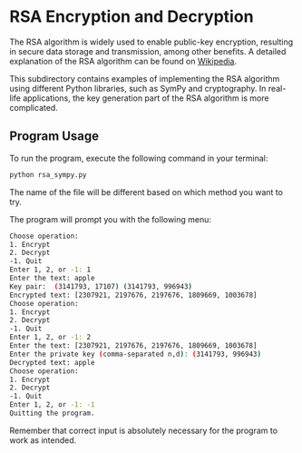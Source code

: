 # RSA Encryption and Decryption

The RSA algorithm is widely used to enable public-key encryption, resulting in secure data storage and transmission, among other benefits. A detailed explanation of the RSA algorithm can be found on [Wikipedia](https://en.wikipedia.org/wiki/RSA_(cryptosystem)).

This subdirectory contains examples of implementing the RSA algorithm using different Python libraries, such as SymPy and cryptography. In real-life applications, the key generation part of the RSA algorithm is more complicated.

## Program Usage

To run the program, execute the following command in your terminal:

```bash
python rsa_sympy.py
```

The name of the file will be different based on which method you want to try.

The program will prompt you with the following menu:

```bash
Choose operation:
1. Encrypt
2. Decrypt
-1. Quit
Enter 1, 2, or -1: 1
Enter the text: apple
Key pair:  (3141793, 17107) (3141793, 996943)
Encrypted text: [2307921, 2197676, 2197676, 1809669, 1003678]
Choose operation:
1. Encrypt
2. Decrypt
-1. Quit
Enter 1, 2, or -1: 2
Enter the text: [2307921, 2197676, 2197676, 1809669, 1003678]
Enter the private key (comma-separated n,d): (3141793, 996943)
Decrypted text: apple
Choose operation:
1. Encrypt
2. Decrypt
-1. Quit
Enter 1, 2, or -1: -1
Quitting the program.
```

Remember that correct input is absolutely necessary for the program to work as intended.
